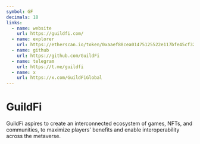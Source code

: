 ```yaml
---
symbol: GF
decimals: 18
links:
  - name: website
    url: https://guildfi.com/
  - name: explorer
    url: https://etherscan.io/token/0xaaef88cea01475125522e117bfe45cf32044e238
  - name: github
    url: https://github.com/GuildFi
  - name: telegram
    url: https://t.me/guildfi
  - name: x
    url: https://x.com/GuildFiGlobal
---
```


# GuildFi

GuildFi aspires to create an interconnected ecosystem of games, NFTs, and communities, to maximize players' benefits and enable interoperability across the metaverse.
